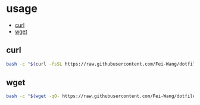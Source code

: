 # usage

<!--toc:start-->

- [curl](#curl)
- [wget](#wget)
<!--toc:end-->

## curl

```bash
bash -c "$(curl -fsSL https://raw.githubusercontent.com/Fei-Wang/dotfiles/main/bootstrap.sh)"
```

## wget

```bash
bash -c "$(wget -qO- https://raw.githubusercontent.com/Fei-Wang/dotfiles/main/bootstrap.sh)"
```
